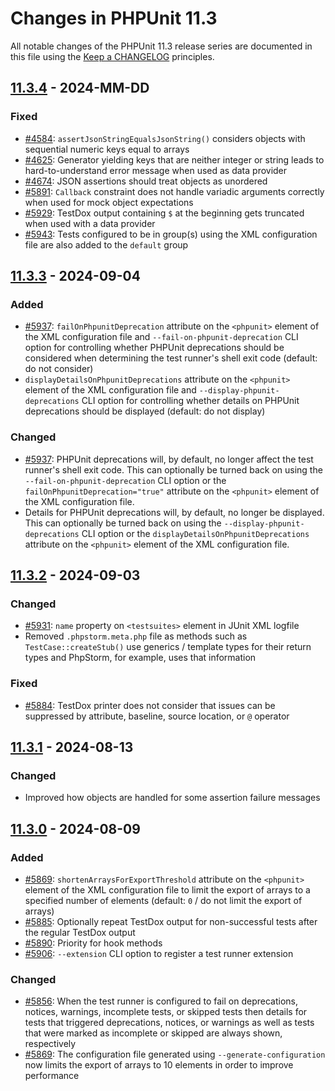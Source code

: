 # Changes in PHPUnit 11.3

All notable changes of the PHPUnit 11.3 release series are documented in this file using the [Keep a CHANGELOG](https://keepachangelog.com/) principles.

## [11.3.4] - 2024-MM-DD

### Fixed

* [#4584](https://github.com/sebastianbergmann/phpunit/issues/4584): `assertJsonStringEqualsJsonString()` considers objects with sequential numeric keys equal to arrays
* [#4625](https://github.com/sebastianbergmann/phpunit/issues/4625): Generator yielding keys that are neither integer or string leads to hard-to-understand error message when used as data provider
* [#4674](https://github.com/sebastianbergmann/phpunit/issues/4674): JSON assertions should treat objects as unordered
* [#5891](https://github.com/sebastianbergmann/phpunit/issues/5891): `Callback` constraint does not handle variadic arguments correctly when used for mock object expectations
* [#5929](https://github.com/sebastianbergmann/phpunit/issues/5929): TestDox output containing `$` at the beginning gets truncated when used with a data provider
* [#5943](https://github.com/sebastianbergmann/phpunit/issues/5943): Tests configured to be in group(s) using the XML configuration file are also added to the `default` group

## [11.3.3] - 2024-09-04

### Added

* [#5937](https://github.com/sebastianbergmann/phpunit/issues/5937): `failOnPhpunitDeprecation` attribute on the `<phpunit>` element of the XML configuration file and `--fail-on-phpunit-deprecation` CLI option for controlling whether PHPUnit deprecations should be considered when determining the test runner's shell exit code (default: do not consider)
* `displayDetailsOnPhpunitDeprecations` attribute on the `<phpunit>` element of the XML configuration file and `--display-phpunit-deprecations` CLI option for controlling whether details on PHPUnit deprecations should be displayed (default: do not display)

### Changed

* [#5937](https://github.com/sebastianbergmann/phpunit/issues/5937): PHPUnit deprecations will, by default, no longer affect the test runner's shell exit code. This can optionally be turned back on using the `--fail-on-phpunit-deprecation` CLI option or the `failOnPhpunitDeprecation="true"` attribute on the `<phpunit>` element of the XML configuration file.
* Details for PHPUnit deprecations will, by default, no longer be displayed. This can optionally be turned back on using the `--display-phpunit-deprecations` CLI option or the `displayDetailsOnPhpunitDeprecations` attribute on the `<phpunit>` element of the XML configuration file.

## [11.3.2] - 2024-09-03

### Changed

* [#5931](https://github.com/sebastianbergmann/phpunit/pull/5931): `name` property on `<testsuites>` element in JUnit XML logfile
* Removed `.phpstorm.meta.php` file as methods such as `TestCase::createStub()` use generics / template types for their return types and PhpStorm, for example, uses that information

### Fixed

* [#5884](https://github.com/sebastianbergmann/phpunit/issues/5884): TestDox printer does not consider that issues can be suppressed by attribute, baseline, source location, or `@` operator

## [11.3.1] - 2024-08-13

### Changed

* Improved how objects are handled for some assertion failure messages

## [11.3.0] - 2024-08-09

### Added

* [#5869](https://github.com/sebastianbergmann/phpunit/pull/5869): `shortenArraysForExportThreshold` attribute on the `<phpunit>` element of the XML configuration file to limit the export of arrays to a specified number of elements (default: `0` / do not limit the export of arrays)
* [#5885](https://github.com/sebastianbergmann/phpunit/pull/5885): Optionally repeat TestDox output for non-successful tests after the regular TestDox output
* [#5890](https://github.com/sebastianbergmann/phpunit/pull/5890): Priority for hook methods
* [#5906](https://github.com/sebastianbergmann/phpunit/issues/5906): `--extension` CLI option to register a test runner extension

### Changed

* [#5856](https://github.com/sebastianbergmann/phpunit/issues/5856): When the test runner is configured to fail on deprecations, notices, warnings, incomplete tests, or skipped tests then details for tests that triggered deprecations, notices, or warnings as well as tests that were marked as incomplete or skipped are always shown, respectively
* [#5869](https://github.com/sebastianbergmann/phpunit/pull/5869): The configuration file generated using `--generate-configuration` now limits the export of arrays to 10 elements in order to improve performance

[11.3.4]: https://github.com/sebastianbergmann/phpunit/compare/11.3.3...11.3
[11.3.3]: https://github.com/sebastianbergmann/phpunit/compare/11.3.2...11.3.3
[11.3.2]: https://github.com/sebastianbergmann/phpunit/compare/11.3.1...11.3.2
[11.3.1]: https://github.com/sebastianbergmann/phpunit/compare/11.3.0...11.3.1
[11.3.0]: https://github.com/sebastianbergmann/phpunit/compare/11.2.9...11.3.0
